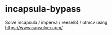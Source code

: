 # incapsula-bypass
Solve incapsula / imperva / reese84 / utmcv using https://www.capsolver.com/
                 